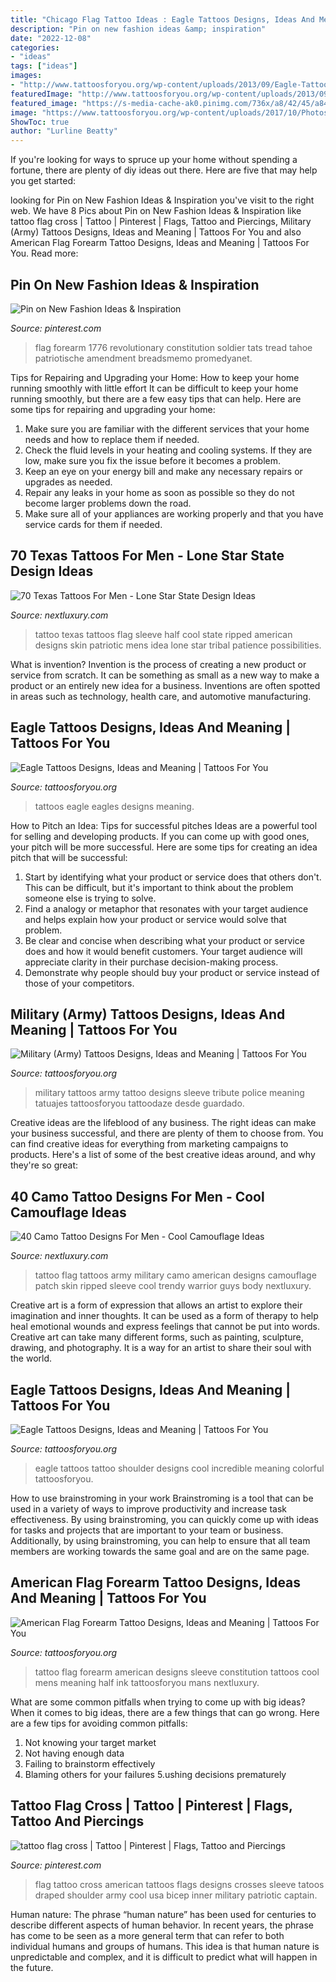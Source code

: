 ```yaml
---
title: "Chicago Flag Tattoo Ideas : Eagle Tattoos Designs, Ideas And Meaning"
description: "Pin on new fashion ideas &amp; inspiration"
date: "2022-12-08"
categories:
- "ideas"
tags: ["ideas"]
images:
- "http://www.tattoosforyou.org/wp-content/uploads/2013/09/Eagle-Tattoos-756x1024.jpg"
featuredImage: "http://www.tattoosforyou.org/wp-content/uploads/2013/09/Eagles-Tattoos.jpg"
featured_image: "https://s-media-cache-ak0.pinimg.com/736x/a8/42/45/a84245b6d4a138eca7a5fd5f1eea83c6--flags-crosses.jpg"
image: "https://www.tattoosforyou.org/wp-content/uploads/2017/10/Photos-of-American-Flag-Forearm-Tattoo.jpg"
ShowToc: true
author: "Lurline Beatty"
---
```



If you're looking for ways to spruce up your home without spending a fortune, there are plenty of diy ideas out there. Here are five that may help you get started: 

	

		
looking for Pin on New Fashion Ideas &amp; Inspiration you've visit to the right web. We have 8 Pics about Pin on New Fashion Ideas &amp; Inspiration like tattoo flag cross | Tattoo | Pinterest | Flags, Tattoo and Piercings, Military (Army) Tattoos Designs, Ideas and Meaning | Tattoos For You and also American Flag Forearm Tattoo Designs, Ideas and Meaning | Tattoos For You. Read more:
		
    
## Pin On New Fashion Ideas &amp; Inspiration

<img loading=lazy src="https://i.pinimg.com/736x/2f/3e/72/2f3e728abf17a0fd2aac3fac3eb1c1f6.jpg" onerror="this.onerror=null;this.src='https://tse2.mm.bing.net/th?id=OIP.SnDAqcY_ZcWW3h7OgoiUvwHaNK&amp;pid=15.1';" alt="Pin on New Fashion Ideas &amp; Inspiration">

_Source: pinterest.com_

>flag forearm 1776 revolutionary constitution soldier tats tread tahoe patriotische amendment breadsmemo promedyanet. 

	

Tips for Repairing and Upgrading your Home: How to keep your home running smoothly with little effort
It can be difficult to keep your home running smoothly, but there are a few easy tips that can help. Here are some tips for repairing and upgrading your home:
1. Make sure you are familiar with the different services that your home needs and how to replace them if needed.
2. Check the fluid levels in your heating and cooling systems. If they are low, make sure you fix the issue before it becomes a problem.
3. Keep an eye on your energy bill and make any necessary repairs or upgrades as needed.
4. Repair any leaks in your home as soon as possible so they do not become larger problems down the road.
5. Make sure all of your appliances are working properly and that you have service cards for them if needed.

    
## 70 Texas Tattoos For Men - Lone Star State Design Ideas

<img loading=lazy src="http://nextluxury.com/wp-content/uploads/ripped-skin-half-sleeve-mens-texas-flag-tattoo-ideas.jpg" onerror="this.onerror=null;this.src='https://tse3.mm.bing.net/th?id=OIP.p-jKJLWqzfl6l4zR5bbnZwHaJ8&amp;pid=15.1';" alt="70 Texas Tattoos For Men - Lone Star State Design Ideas">

_Source: nextluxury.com_

>tattoo texas tattoos flag sleeve half cool state ripped american designs skin patriotic mens idea lone star tribal patience possibilities. 

	

What is invention?
Invention is the process of creating a new product or service from scratch. It can be something as small as a new way to make a product or an entirely new idea for a business. Inventions are often spotted in areas such as technology, health care, and automotive manufacturing.

    
## Eagle Tattoos Designs, Ideas And Meaning | Tattoos For You

<img loading=lazy src="http://www.tattoosforyou.org/wp-content/uploads/2013/09/Eagles-Tattoos.jpg" onerror="this.onerror=null;this.src='https://tse3.mm.bing.net/th?id=OIP.MBCcslmauZOH-ldYd93OqAHaKZ&amp;pid=15.1';" alt="Eagle Tattoos Designs, Ideas and Meaning | Tattoos For You">

_Source: tattoosforyou.org_

>tattoos eagle eagles designs meaning. 

	

How to Pitch an Idea: Tips for successful pitches
Ideas are a powerful tool for selling and developing products. If you can come up with good ones, your pitch will be more successful. Here are some tips for creating an idea pitch that will be successful:
1. Start by identifying what your product or service does that others don't. This can be difficult, but it's important to think about the problem someone else is trying to solve.
2. Find a analogy or metaphor that resonates with your target audience and helps explain how your product or service would solve that problem.
3. Be clear and concise when describing what your product or service does and how it would benefit customers. Your target audience will appreciate clarity in their purchase decision-making process.
4. Demonstrate why people should buy your product or service instead of those of your competitors.

    
## Military (Army) Tattoos Designs, Ideas And Meaning | Tattoos For You

<img loading=lazy src="http://www.tattoosforyou.org/wp-content/uploads/2013/10/Military-Tribute-Tattoos.jpg" onerror="this.onerror=null;this.src='https://tse2.mm.bing.net/th?id=OIP.ex9GoX1KDL1NW8dR_hHozQHaJ3&amp;pid=15.1';" alt="Military (Army) Tattoos Designs, Ideas and Meaning | Tattoos For You">

_Source: tattoosforyou.org_

>military tattoos army tattoo designs sleeve tribute police meaning tatuajes tattoosforyou tattoodaze desde guardado. 

	

Creative ideas are the lifeblood of any business. The right ideas can make your business successful, and there are plenty of them to choose from. You can find creative ideas for everything from marketing campaigns to products. Here's a list of some of the best creative ideas around, and why they're so great: 

    
## 40 Camo Tattoo Designs For Men - Cool Camouflage Ideas

<img loading=lazy src="http://nextluxury.com/wp-content/uploads/camouflage-army-tattoo-for-men-with-american-flag-patch-ripped-skin-design.jpg" onerror="this.onerror=null;this.src='https://tse1.mm.bing.net/th?id=OIP.7nFbqggZ2ulThhtRXDBCcQHaHa&amp;pid=15.1';" alt="40 Camo Tattoo Designs For Men - Cool Camouflage Ideas">

_Source: nextluxury.com_

>tattoo flag tattoos army military camo american designs camouflage patch skin ripped sleeve cool trendy warrior guys body nextluxury. 

	

Creative art is a form of expression that allows an artist to explore their imagination and inner thoughts. It can be used as a form of therapy to help heal emotional wounds and express feelings that cannot be put into words. Creative art can take many different forms, such as painting, sculpture, drawing, and photography. It is a way for an artist to share their soul with the world.

    
## Eagle Tattoos Designs, Ideas And Meaning | Tattoos For You

<img loading=lazy src="http://www.tattoosforyou.org/wp-content/uploads/2013/09/Eagle-Tattoos-756x1024.jpg" onerror="this.onerror=null;this.src='https://tse2.mm.bing.net/th?id=OIP.i5QRpKwhRZfvQiNcZ3qTOAHaKC&amp;pid=15.1';" alt="Eagle Tattoos Designs, Ideas and Meaning | Tattoos For You">

_Source: tattoosforyou.org_

>eagle tattoos tattoo shoulder designs cool incredible meaning colorful tattoosforyou. 

	

How to use brainstroming in your work
Brainstroming is a tool that can be used in a variety of ways to improve productivity and increase task effectiveness. By using brainstroming, you can quickly come up with ideas for tasks and projects that are important to your team or business. Additionally, by using brainstroming, you can help to ensure that all team members are working towards the same goal and are on the same page.

    
## American Flag Forearm Tattoo Designs, Ideas And Meaning | Tattoos For You

<img loading=lazy src="https://www.tattoosforyou.org/wp-content/uploads/2017/10/Photos-of-American-Flag-Forearm-Tattoo.jpg" onerror="this.onerror=null;this.src='https://tse3.mm.bing.net/th?id=OIP.NPKmvEiAQZG_DRIVwN5OiQHaHa&amp;pid=15.1';" alt="American Flag Forearm Tattoo Designs, Ideas and Meaning | Tattoos For You">

_Source: tattoosforyou.org_

>tattoo flag forearm american designs sleeve constitution tattoos cool mens meaning half ink tattoosforyou mans nextluxury. 

	

What are some common pitfalls when trying to come up with big ideas?
When it comes to big ideas, there are a few things that can go wrong. Here are a few tips for avoiding common pitfalls: 
1. Not knowing your target market 
2. Not having enough data 
3. Failing to brainstorm effectively 
4. Blaming others for your failures 
5.ushing decisions prematurely 

    
## Tattoo Flag Cross | Tattoo | Pinterest | Flags, Tattoo And Piercings

<img loading=lazy src="https://s-media-cache-ak0.pinimg.com/736x/a8/42/45/a84245b6d4a138eca7a5fd5f1eea83c6--flags-crosses.jpg" onerror="this.onerror=null;this.src='https://tse1.mm.bing.net/th?id=OIP.xeEBwdY53MIYg3C3XFDKdwHaJ3&amp;pid=15.1';" alt="tattoo flag cross | Tattoo | Pinterest | Flags, Tattoo and Piercings">

_Source: pinterest.com_

>flag tattoo cross american tattoos flags designs crosses sleeve tatoos draped shoulder army cool usa bicep inner military patriotic captain. 

	

Human nature:
The phrase “human nature” has been used for centuries to describe different aspects of human behavior. In recent years, the phrase has come to be seen as a more general term that can refer to both individual humans and groups of humans. This idea is that human nature is unpredictable and complex, and it is difficult to predict what will happen in the future.

